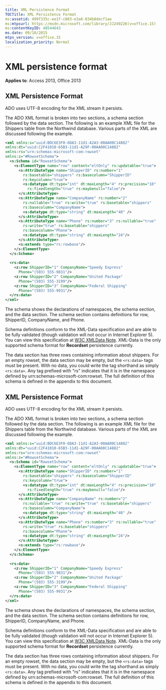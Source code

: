 ```yaml
---
title: XML Persistence Format
TOCTitle: XML Persistence Format
ms:assetid: 499f335c-ee1f-c803-e3a8-034b8decf1ae
ms:mtpsurl: https://msdn.microsoft.com/library/JJ249226(v=office.15)
ms:contentKeyID: 48544643
ms.date: 09/18/2015
mtps_version: v=office.15
localization_priority: Normal
---
```


# XML persistence format

**Applies to**: Access 2013, Office 2013

## XML Persistence Format

ADO uses UTF-8 encoding for the XML stream it persists.

The ADO XML format is broken into two sections, a schema section followed by the data section. The following is an example XML file for the Shippers table from the Northwind database. Various parts of the XML are discussed following the example.

```xml
<xml xmlns:s="uuid:BDC6E3F0-6DA3-11d1-A2A3-00AA00C14882"  
xmlns:dt="uuid:C2F41010-65B3-11d1-A29F-00AA00C14882"  
xmlns:rs="urn:schemas-microsoft-com:rowset"  
xmlns:z="#RowsetSchema">  
  <s:Schema id="RowsetSchema">  
    <s:ElementType name="row" content="eltOnly" rs:updatable="true">  
      <s:AttributeType name="ShipperID" rs:number="1"  
        rs:basetable="shippers" rs:basecolumn="ShipperID" 
        rs:keycolumn="true">  
        <s:datatype dt:type="int" dt:maxLength="4" rs:precision="10"  
          rs:fixedlength="true" rs:maybenull="false"/>  
      </s:AttributeType>  
      <s:AttributeType name="CompanyName" rs:number="2"  
        rs:nullable="true" rs:write="true" rs:basetable="shippers"  
        rs:basecolumn="CompanyName">  
        <s:datatype dt:type="string" dt:maxLength="40" />  
      </s:AttributeType>  
      <s:AttributeType name="Phone" rs:number="3" rs:nullable="true"  
        rs:write="true" rs:basetable="shippers"  
        rs:basecolumn="Phone">  
        <s:datatype dt:type="string" dt:maxLength="24"/>  
      </s:AttributeType>  
      <s:extends type="rs:rowbase"/>  
    </s:ElementType>  
  </s:Schema>  
 
  <rs:data>  
    <z:row ShipperID="1" CompanyName="Speedy Express"  
      Phone="(503) 555-9831"/>  
    <z:row ShipperID="2" CompanyName="United Package"  
      Phone="(503) 555-3199"/>  
    <z:row ShipperID="3" CompanyName="Federal Shipping"  
      Phone="(503) 555-9931"/>  
  </rs:data>  
</xml> 
```

The schema shows the declarations of namespaces, the schema section, and the data section. The schema section contains definitions for row, ShipperID, CompanyName, and Phone.

Schema definitions conform to the XML-Data specification and are able to be fully validated (though validation will not occur in Internet Explorer 5). You can view this specification at [W3C XMLData Note](https://www.w3.org/TR/1998/NOTE-XML-data-0105/). XML-Data is the only supported schema format for **Recordset** persistence currently.

The data section has three rows containing information about shippers. For an empty rowset, the data section may be empty, but the `<rs:data>` tags must be present. With no data, you could write the tag shorthand as simply `<rs:data>`. Any tag prefixed with "rs" indicates that it is in the namespace defined by urn:schemas-microsoft-com:rowset. The full definition of this schema is defined in the appendix to this document.

## XML Persistence Format

ADO uses UTF-8 encoding for the XML stream it persists.

The ADO XML format is broken into two sections, a schema section followed by the data section. The following is an example XML file for the Shippers table from the Northwind database. Various parts of the XML are discussed following the example.

```xml
<xml xmlns:s="uuid:BDC6E3F0-6DA3-11d1-A2A3-00AA00C14882"  
xmlns:dt="uuid:C2F41010-65B3-11d1-A29F-00AA00C14882"  
xmlns:rs="urn:schemas-microsoft-com:rowset"  
xmlns:z="#RowsetSchema">  
  <s:Schema id="RowsetSchema">  
    <s:ElementType name="row" content="eltOnly" rs:updatable="true">  
      <s:AttributeType name="ShipperID" rs:number="1"  
        rs:basetable="shippers" rs:basecolumn="ShipperID" 
        rs:keycolumn="true">  
        <s:datatype dt:type="int" dt:maxLength="4" rs:precision="10"  
          rs:fixedlength="true" rs:maybenull="false"/>  
      </s:AttributeType>  
      <s:AttributeType name="CompanyName" rs:number="2"  
        rs:nullable="true" rs:write="true" rs:basetable="shippers"  
        rs:basecolumn="CompanyName">  
        <s:datatype dt:type="string" dt:maxLength="40" />  
      </s:AttributeType>  
      <s:AttributeType name="Phone" rs:number="3" rs:nullable="true"  
        rs:write="true" rs:basetable="shippers"  
        rs:basecolumn="Phone">  
        <s:datatype dt:type="string" dt:maxLength="24"/>  
      </s:AttributeType>  
      <s:extends type="rs:rowbase"/>  
    </s:ElementType>  
  </s:Schema>  
 
  <rs:data>  
    <z:row ShipperID="1" CompanyName="Speedy Express"  
      Phone="(503) 555-9831"/>  
    <z:row ShipperID="2" CompanyName="United Package"  
      Phone="(503) 555-3199"/>  
    <z:row ShipperID="3" CompanyName="Federal Shipping"  
      Phone="(503) 555-9931"/>  
  </rs:data>  
</xml> 
```

The schema shows the declarations of namespaces, the schema section, and the data section. The schema section contains definitions for row, ShipperID, CompanyName, and Phone.

Schema definitions conform to the XML-Data specification and are able to be fully validated (though validation will not occur in Internet Explorer 5). You can view this specification at [W3C XMLData Note](https://www.w3.org/TR/1998/NOTE-XML-data-0105/). XML-Data is the only supported schema format for **Recordset** persistence currently.

The data section has three rows containing information about shippers. For an empty rowset, the data section may be empty, but the `<rs:data>` tags must be present. With no data, you could write the tag shorthand as simply `<rs:data>`. Any tag prefixed with "rs" indicates that it is in the namespace defined by urn:schemas-microsoft-com:rowset. The full definition of this schema is defined in the appendix to this document.

